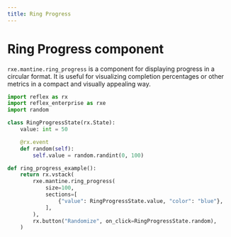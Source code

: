 ```yaml
---
title: Ring Progress
---
```


# Ring Progress component

`rxe.mantine.ring_progress` is a component for displaying progress in a circular format. It is useful for visualizing completion percentages or other metrics in a compact and visually appealing way.

```python
import reflex as rx
import reflex_enterprise as rxe
import random

class RingProgressState(rx.State):
    value: int = 50

    @rx.event
    def random(self):
        self.value = random.randint(0, 100)

def ring_progress_example():
    return rx.vstack(
        rxe.mantine.ring_progress(
            size=100,
            sections=[
                {"value": RingProgressState.value, "color": "blue"},
            ],
        ),
        rx.button("Randomize", on_click=RingProgressState.random),
    )
```
